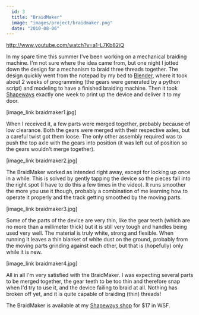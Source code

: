 ```yaml
---
  id: 3
  title: "BraidMaker"
  image: "images/project/braidmaker.png"
  date: "2010-08-06"
---
```


http://www.youtube.com/watch?v=a1-L7Kb82iQ

In my spare time this summer I've been working on a mechanical braiding machine. I'm not sure where the idea came from, but one night I jotted down the design for a mechanism to braid three threads together. The design quickly went from the notepad by my bed to [Blender](http://www.blender.org/), where it took about 2 weeks of programming (the gears were generated by a python script) and modeling to have a finished braiding machine. Then it took [Shapeways](http://www.shapeways.com/) exactly one week to print up the device and deliver it to my door.

[image_link braidmaker1.jpg]

When I received it, a few parts were merged together, probably because of low clearance. Both the gears were merged with their respective axles, but a careful twist got them loose. The only other assembly required was to push the top axle with the gears into position (it was left out of position so the gears wouldn't merge together).

[image_link braidmaker2.jpg]

The BraidMaker worked as intended right away, except for locking up once in a while. This is solved by gently tapping the device so the pieces fall into the right spot (I have to do this a few times in the video). It runs smoother the more you use it though, probably a combination of me learning how to operate it properly and the track getting smoothed by the moving parts.

[image_link braidmaker3.jpg]

Some of the parts of the device are very thin, like the gear teeth (which are no more than a millimeter thick) but it is still very tough and handles being used very well. The material is truly white, strong and flexible. When running it leaves a thin blanket of white dust on the ground, probably from the moving parts grinding against each other, but that is (hopefully) only while it is new.

[image_link braidmaker4.jpg]

All in all I'm very satisfied with the BraidMaker. I was expecting several parts to be merged together, the gear teeth to be too thin and therefore snap when I'd try to use it, and the device failing to braid at all. Nothing has broken off yet, and it is quite capable of braiding (thin) threads!

The BraidMaker is available at my [Shapeways shop](http://www.shapeways.com/shops/gundersen) for $17 in WSF.
